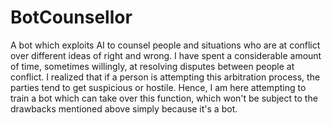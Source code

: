 # BotCounsellor
A bot which exploits AI to counsel people and situations who are at conflict over different ideas of right and wrong.
I have spent a considerable amount of time, sometimes willingly, at resolving disputes between people at conflict. I realized that if a person is attempting this arbitration process, the parties tend to get suspicious or hostile. Hence, I am here attempting to train a bot which can take over this function, which won't be subject to the drawbacks mentioned above simply because it's a bot.
